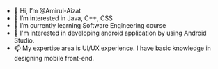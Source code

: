 - 👋 Hi, I’m @Amirul-Aizat
- 👀 I’m interested in Java, C++, CSS
- 🌱 I’m currently learning Software Engineering course
- 💞️ I'm interested in developing android application by using Android Studio.
- 📫 My expertise area is UI/UX experience. I have basic knowledge in designing mobile front-end.


<!---
Amirul-Aizat/Amirul-Aizat is a ✨ special ✨ repository because its `README.md` (this file) appears on your GitHub profile.
You can click the Preview link to take a look at your changes.
--->
